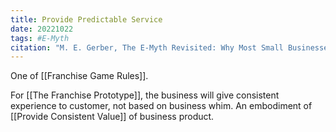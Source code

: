 ```yaml
---
title: Provide Predictable Service
date: 20221022
tags: #E-Myth
citation: "M. E. Gerber, The E-Myth Revisited: Why Most Small Businesses Don’t Work and What to Do About It. Harper Collins, 2009."
---
```

One of [[Franchise Game Rules]].

For [[The Franchise Prototype]], the business will give consistent experience to customer, not based on business whim. An embodiment of [[Provide Consistent Value]] of business product. 